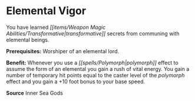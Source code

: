 ﻿---
cssclass: [feats]

---
# Elemental Vigor

You have learned _[[items/Weapon Magic Abilities/Transformative|transformative]]_ secrets from communing with elemental beings.

**Prerequisites:** Worshiper of an elemental lord.

**Benefit:** Whenever you use a _[[spells/Polymorph|polymorph]]_ effect to assume the form of an elemental you gain a rush of vital energy. You gain a number of temporary hit points equal to the caster level of the _polymorph_ effect and you gain a +10 foot bonus to your base speed.

**Source** Inner Sea Gods